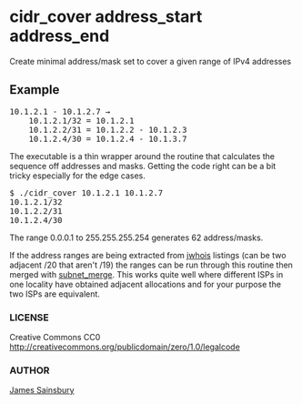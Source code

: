 <h1> cidr_cover address_start address_end</h1>

<p>
Create minimal address/mask set to cover a given range of IPv4 addresses
</p>
<h2>Example</h2>
<pre>
10.1.2.1 - 10.1.2.7 &rarr;
	10.1.2.1/32 = 10.1.2.1
	10.1.2.2/31 = 10.1.2.2 - 10.1.2.3
	10.1.2.4/30 = 10.1.2.4 - 10.1.3.7
</pre>
<p>
The executable is a thin wrapper around the routine that
calculates the sequence off addresses and masks.
Getting the code right can be a bit tricky especially
for the edge cases.
</p>
<pre>
$ ./cidr_cover 10.1.2.1 10.1.2.7
10.1.2.1/32
10.1.2.2/31
10.1.2.4/30
</pre>
<p>
The range 0.0.0.1 to 255.255.255.254 generates 62 address/masks.
</p>
<p>
If the address ranges are being extracted from <a href="https://www.gnu.org/software/jwhois/">jwhois</a> listings
(can be two adjacent /20 that aren't /19) the ranges can be run
through this routine then merged with
<a href="https://github.com/pellucida/subnet_merge">subnet_merge</a>.
This works quite well where different ISPs in one locality have
obtained adjacent allocations and for your purpose the two ISPs
are equivalent.
</p>

### LICENSE
Creative Commons CC0
<a href="http://creativecommons.org/publicdomain/zero/1.0/legalcode">
http://creativecommons.org/publicdomain/zero/1.0/legalcode</a>


### AUTHOR
<a href="mailto:toves@sdf.lonestar.org">
James Sainsbury</a>

